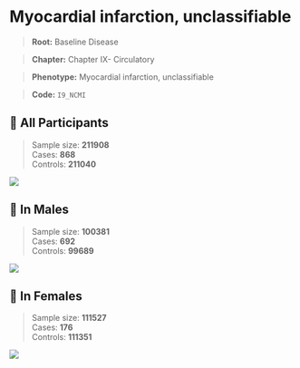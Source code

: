 # Myocardial infarction, unclassifiable

> **Root:** Baseline Disease  

> **Chapter:** Chapter IX- Circulatory  

> **Phenotype:** Myocardial infarction, unclassifiable  

> **Code:** `I9_NCMI`

## 🧪 All Participants  
> Sample size: **211908**  
> Cases: **868**  
> Controls: **211040**
<img src="/Disease/Figures/ALL/Baseline/I9_NCMI.png"/>
<CsvTable src="/Disease/Data/ALL/Baseline/LG_I9_NCMI.csv" label="🔍 View full results" />

## 👨 In Males  
> Sample size: **100381**  
> Cases: **692**  
> Controls: **99689**
<img src="/Disease/Figures/Male/Baseline/I9_NCMI.png"/>
<CsvTable src="/Disease/Data/Male/Baseline/LG_I9_NCMI.csv" label="🔍 View full results" />

## 👩 In Females  
> Sample size: **111527**  
> Cases: **176**  
> Controls: **111351**
<img src="/Disease/Figures/Female/Baseline/I9_NCMI.png"/>
<CsvTable src="/Disease/Data/Female/Baseline/LG_I9_NCMI.csv" label="🔍 View full results" />
